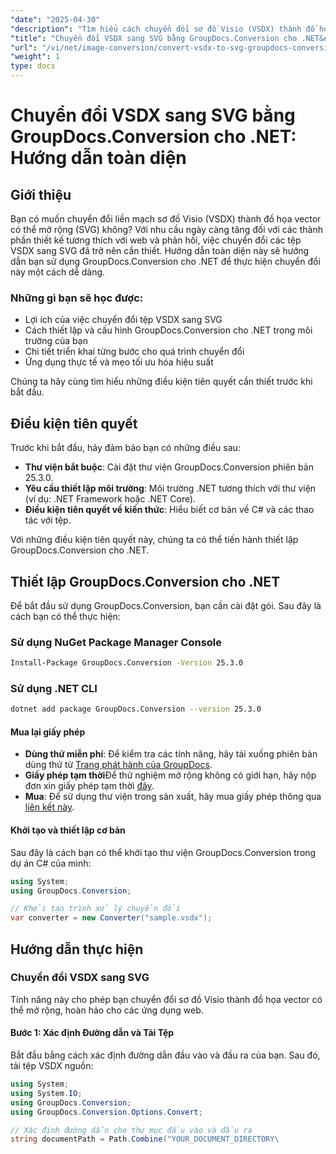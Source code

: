 ```yaml
---
"date": "2025-04-30"
"description": "Tìm hiểu cách chuyển đổi sơ đồ Visio (VSDX) thành đồ họa vector có thể mở rộng (SVG) bằng GroupDocs.Conversion cho .NET. Nâng cao ứng dụng web của bạn bằng các thành phần thiết kế đáp ứng."
"title": "Chuyển đổi VSDX sang SVG bằng GroupDocs.Conversion cho .NET&#58; Hướng dẫn toàn diện"
"url": "/vi/net/image-conversion/convert-vsdx-to-svg-groupdocs-conversion-net/"
"weight": 1
type: docs
---
```

# Chuyển đổi VSDX sang SVG bằng GroupDocs.Conversion cho .NET: Hướng dẫn toàn diện

## Giới thiệu

Bạn có muốn chuyển đổi liền mạch sơ đồ Visio (VSDX) thành đồ họa vector có thể mở rộng (SVG) không? Với nhu cầu ngày càng tăng đối với các thành phần thiết kế tương thích với web và phản hồi, việc chuyển đổi các tệp VSDX sang SVG đã trở nên cần thiết. Hướng dẫn toàn diện này sẽ hướng dẫn bạn sử dụng GroupDocs.Conversion cho .NET để thực hiện chuyển đổi này một cách dễ dàng.

### Những gì bạn sẽ học được:
- Lợi ích của việc chuyển đổi tệp VSDX sang SVG
- Cách thiết lập và cấu hình GroupDocs.Conversion cho .NET trong môi trường của bạn
- Chi tiết triển khai từng bước cho quá trình chuyển đổi
- Ứng dụng thực tế và mẹo tối ưu hóa hiệu suất

Chúng ta hãy cùng tìm hiểu những điều kiện tiên quyết cần thiết trước khi bắt đầu.

## Điều kiện tiên quyết

Trước khi bắt đầu, hãy đảm bảo bạn có những điều sau:
- **Thư viện bắt buộc**: Cài đặt thư viện GroupDocs.Conversion phiên bản 25.3.0.
- **Yêu cầu thiết lập môi trường**: Môi trường .NET tương thích với thư viện (ví dụ: .NET Framework hoặc .NET Core).
- **Điều kiện tiên quyết về kiến thức**: Hiểu biết cơ bản về C# và các thao tác với tệp.

Với những điều kiện tiên quyết này, chúng ta có thể tiến hành thiết lập GroupDocs.Conversion cho .NET.

## Thiết lập GroupDocs.Conversion cho .NET

Để bắt đầu sử dụng GroupDocs.Conversion, bạn cần cài đặt gói. Sau đây là cách bạn có thể thực hiện:

### Sử dụng NuGet Package Manager Console
```bash
Install-Package GroupDocs.Conversion -Version 25.3.0
```

### Sử dụng .NET CLI
```bash
dotnet add package GroupDocs.Conversion --version 25.3.0
```

#### Mua lại giấy phép
- **Dùng thử miễn phí**: Để kiểm tra các tính năng, hãy tải xuống phiên bản dùng thử từ [Trang phát hành của GroupDocs](https://releases.groupdocs.com/conversion/net/).
- **Giấy phép tạm thời**Để thử nghiệm mở rộng không có giới hạn, hãy nộp đơn xin giấy phép tạm thời [đây](https://purchase.groupdocs.com/temporary-license/).
- **Mua**: Để sử dụng thư viện trong sản xuất, hãy mua giấy phép thông qua [liên kết này](https://purchase.groupdocs.com/buy).

#### Khởi tạo và thiết lập cơ bản
Sau đây là cách bạn có thể khởi tạo thư viện GroupDocs.Conversion trong dự án C# của mình:
```csharp
using System;
using GroupDocs.Conversion;

// Khởi tạo trình xử lý chuyển đổi
var converter = new Converter("sample.vsdx");
```

## Hướng dẫn thực hiện

### Chuyển đổi VSDX sang SVG

Tính năng này cho phép bạn chuyển đổi sơ đồ Visio thành đồ họa vector có thể mở rộng, hoàn hảo cho các ứng dụng web.

#### Bước 1: Xác định Đường dẫn và Tải Tệp

Bắt đầu bằng cách xác định đường dẫn đầu vào và đầu ra của bạn. Sau đó, tải tệp VSDX nguồn:
```csharp
using System;
using System.IO;
using GroupDocs.Conversion;
using GroupDocs.Conversion.Options.Convert;

// Xác định đường dẫn cho thư mục đầu vào và đầu ra
string documentPath = Path.Combine("YOUR_DOCUMENT_DIRECTORY\